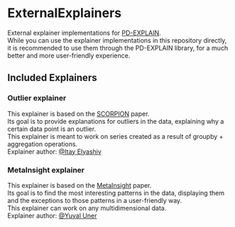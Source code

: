 # ExternalExplainers
External explainer implementations for [PD-EXPLAIN](https://github.com/analysis-bots/pd-explain).\
While you can use the explainer implementations in this repository directly, it is recommended to use them through the PD-EXPLAIN library,
for a much better and more user-friendly experience.
## Included Explainers
### Outlier explainer
This explainer is based on the [SCORPION](https://sirrice.github.io/files/papers/scorpion-vldb13.pdf) paper.\
Its goal is to provide explanations for outliers in the data, explaining why a certain data point is an outlier.\
This explainer is meant to work on series created as a result of groupby + aggregation operations.\
Explainer author: [@Itay Elyashiv](https://github.com/ItayELY)
### MetaInsight explainer
This explainer is based on the [MetaInsight](https://dl.acm.org/doi/abs/10.1145/3448016.3457267?casa_token=QWDjnCLOY3AAAAAA:sMFcURRijjH_1aDGzOkwspGJKANrnJWA5-uZNipzI_lh719s_uv9MDzg1H9UXJKIVRW0Q6_p7a-6qw) paper.\
Its goal is to find the most interesting patterns in the data, displaying them and the exceptions to those patterns in a user-friendly way.\
This explainer can work on any multidimensional data.\
Explainer author: [@Yuval Uner](https://github.com/YuvalUner)
